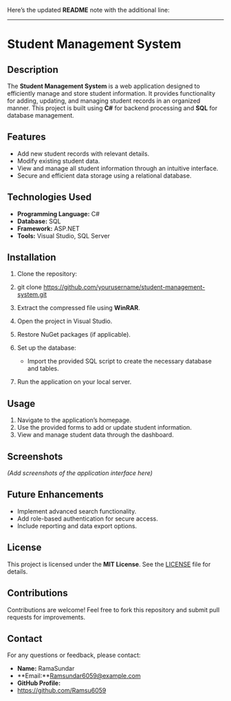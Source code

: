 Here’s the updated **README** note with the additional line:  

---

# Student Management System  

## Description  
The **Student Management System** is a web application designed to efficiently manage and store student information. It provides functionality for adding, updating, and managing student records in an organized manner. This project is built using **C#** for backend processing and **SQL** for database management.  

## Features  
- Add new student records with relevant details.  
- Modify existing student data.  
- View and manage all student information through an intuitive interface.  
- Secure and efficient data storage using a relational database.  

## Technologies Used  
- **Programming Language:** C#  
- **Database:** SQL  
- **Framework:** ASP.NET  
- **Tools:** Visual Studio, SQL Server  

## Installation  
1. Clone the repository:
2.  
   git clone https://github.com/yourusername/student-management-system.git

4. Extract the compressed file using **WinRAR**.  
5. Open the project in Visual Studio.  
6. Restore NuGet packages (if applicable).  
7. Set up the database:  
   - Import the provided SQL script to create the necessary database and tables.  
8. Run the application on your local server.  

## Usage  
1. Navigate to the application’s homepage.  
2. Use the provided forms to add or update student information.  
3. View and manage student data through the dashboard.  

## Screenshots  
*(Add screenshots of the application interface here)*  

## Future Enhancements  
- Implement advanced search functionality.  
- Add role-based authentication for secure access.  
- Include reporting and data export options.  

## License  
This project is licensed under the **MIT License**. See the [LICENSE](LICENSE) file for details.  

## Contributions  
Contributions are welcome! Feel free to fork this repository and submit pull requests for improvements.  

## Contact  
For any questions or feedback, please contact:  
- **Name:** RamaSundar  
- **Email:**Ramsundar6059@example.com  
- **GitHub Profile:**
- https://github.com/Ramsu6059 
